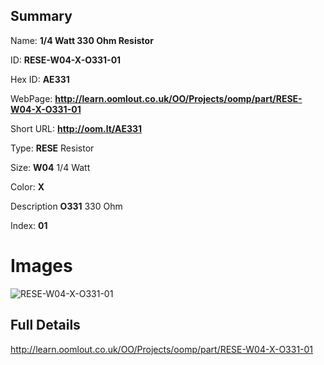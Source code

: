 

## Summary
 
Name: __1/4 Watt 330 Ohm Resistor__

ID: __RESE-W04-X-O331-01__

Hex ID: __AE331__

WebPage: __http://learn.oomlout.co.uk/OO/Projects/oomp/part/RESE-W04-X-O331-01__

Short URL: __http://oom.lt/AE331__


Type: __RESE__ Resistor 

Size: __W04__ 1/4 Watt 

Color: __X__  

Description __O331__ 330 Ohm 

Index: __01__


 # Images
![RESE-W04-X-O331-01](http://oomlout.com/oomp-gen/parts/RESE-W04-X-O331-01/RESE-W04-X-O331-01_420.jpg)



 ## Full Details

 http://learn.oomlout.co.uk/OO/Projects/oomp/part/RESE-W04-X-O331-01














